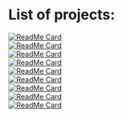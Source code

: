 # List of projects:

[![ReadMe Card](https://github-readme-stats.vercel.app/api/pin/?username=leozz37&repo=gin-app-template)](https://github.com/leozz37/gin-app-template)
<br />
[![ReadMe Card](https://github-readme-stats.vercel.app/api/pin/?username=leozz37&repo=gin-serverless-container-template)](https://github.com/leozz37/gin-serverless-container-template)
<br />
[![ReadMe Card](https://github-readme-stats.vercel.app/api/pin/?username=leozz37&repo=go-k8s-gcp-terraform)](https://github.com/leozz37/go-k8s-gcp-terraform)
<br />
[![ReadMe Card](https://github-readme-stats.vercel.app/api/pin/?username=leozz37&repo=iot-monitoring-gcp-grafana)](https://github.com/leozz37/iot-monitoring-gcp-grafana)
<br />
[![ReadMe Card](https://github-readme-stats.vercel.app/api/pin/?username=leozz37&repo=golang-elk-example)](https://github.com/leozz37/golang-elk-example)
<br />
[![ReadMe Card](https://github-readme-stats.vercel.app/api/pin/?username=leozz37&repo=django-new-relic)](https://github.com/leozz37/django-new-relic)
<br />
[![ReadMe Card](https://github-readme-stats.vercel.app/api/pin/?username=leozz37&repo=rust-echo-server)](https://github.com/leozz37/rust-echo-server)
<br />
[![ReadMe Card](https://github-readme-stats.vercel.app/api/pin/?username=leozz37&repo=rust-unit-test)](https://github.com/leozz37/rust-unit-test)
<br />
[![ReadMe Card](https://github-readme-stats.vercel.app/api/pin/?username=leozz37&repo=rust-rest-api)](https://github.com/leozz37/rust-rest-api)
